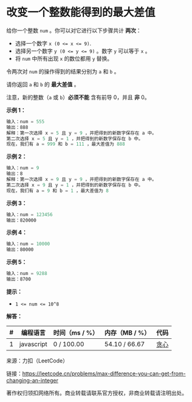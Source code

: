 # 改变一个整数能得到的最大差值

给你一个整数 `num` 。你可以对它进行以下步骤共计 **两次**：

- 选择一个数字 `x (0 <= x <= 9)`.
- 选择另一个数字 `y (0 <= y <= 9)` 。数字 `y` 可以等于 `x` 。
- 将 `num` 中所有出现 `x` 的数位都用 `y` 替换。

令两次对 `num` 的操作得到的结果分别为 `a` 和 `b` 。

请你返回 `a` 和 `b` 的 **最大差值** 。

注意，新的整数（`a` 或 `b`）**必须不能** 含有前导 0，并且 **非** 0。

**示例 1：**

``` javascript
输入：num = 555
输出：888
解释：第一次选择 x = 5 且 y = 9 ，并把得到的新数字保存在 a 中。
第二次选择 x = 5 且 y = 1 ，并把得到的新数字保存在 b 中。
现在，我们有 a = 999 和 b = 111 ，最大差值为 888
```

**示例 2：**

``` javascript
输入：num = 9
输出：8
解释：第一次选择 x = 9 且 y = 9 ，并把得到的新数字保存在 a 中。
第二次选择 x = 9 且 y = 1 ，并把得到的新数字保存在 b 中。
现在，我们有 a = 9 和 b = 1 ，最大差值为 8
```

**示例 3：**

``` javascript
输入：num = 123456
输出：820000
```

**示例 4：**

``` javascript
输入：num = 10000
输出：80000
```

**示例 5：**

``` javascript
输入：num = 9288
输出：8700
```

**提示：**

- `1 <= num <= 10^8`

**解答：**

**#**|**编程语言**|**时间（ms / %）**|**内存（MB / %）**|**代码**
------|----------|-----------------|----------------|--------
1|javascript|0 / 100.00|54.10 / 66.67|[贪心](./javascript/ac_v1.js)

来源：力扣（LeetCode）

链接：https://leetcode.cn/problems/max-difference-you-can-get-from-changing-an-integer

著作权归领扣网络所有。商业转载请联系官方授权，非商业转载请注明出处。
